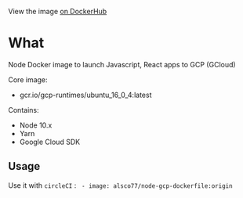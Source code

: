 View the image [on DockerHub](https://hub.docker.com/repository/docker/alsco77/node-gcp-dockerfile/general)

# What

Node Docker image to launch Javascript, React apps to GCP (GCloud)

Core image:
 - gcr.io/gcp-runtimes/ubuntu_16_0_4:latest

Contains:
 - Node 10.x
 - Yarn
 - Google Cloud SDK


## Usage 

Use it with `circleCI` : ` - image: alsco77/node-gcp-dockerfile:origin`

